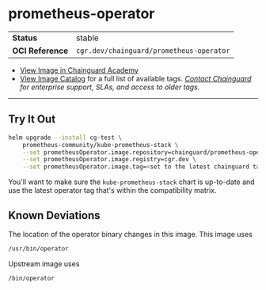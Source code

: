 <!--monopod:start-->
# prometheus-operator
| | |
| - | - |
| **Status** | stable |
| **OCI Reference** | `cgr.dev/chainguard/prometheus-operator` |


* [View Image in Chainguard Academy](https://edu.chainguard.dev/chainguard/chainguard-images/reference/prometheus-operator/overview/)
* [View Image Catalog](https://console.enforce.dev/images/catalog) for a full list of available tags.
*[Contact Chainguard](https://www.chainguard.dev/chainguard-images) for enterprise support, SLAs, and access to older tags.*

---
<!--monopod:end-->

## Try It Out

```sh
helm upgrade --install cg-test \
    prometheus-community/kube-prometheus-stack \
    --set prometheusOperator.image.repository=chainguard/prometheus-operator \
    --set prometheusOperator.image.registry=cgr.dev \
    --set prometheusOperator.image.tag=<set to the latest chainguard tag>
```

You'll want to make sure the `kube-prometheus-stack` chart is up-to-date and use the latest operator tag that's within the compatibility matrix.

## Known Deviations

The location of the operator binary changes in this image. This image uses

```sh
/usr/bin/operator
```

Upstream image uses

```sh
/bin/operator
```

